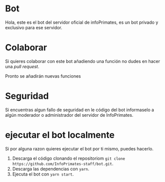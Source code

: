 # Bot
Hola, este es el bot del servidor oficial de infoPrimates, es un bot privado y exclusivo para ese servidor.

# Colaborar

Si quieres colaborar con este bot añadiendo una función no dudes en hacer una *pull request*.

Pronto se añadirán nuevas funciones

# Seguridad 
Si encuentras algun fallo de seguridad en le código del bot informaselo a algún moderador o administrador del servidor de InfoPrimates.

# ejecutar el bot localmente

Si por alguna razon quieres ejecutar el bot por ti mismo, puedes hacerlo.

1. Descarga el código clonando el repositoriom `git clone https://github.com/InfoPrimates-staff/bot.git`.
2. Descarga las dependencias con `yarn`.
3. Ejecuta el bot con `yarn start`.
